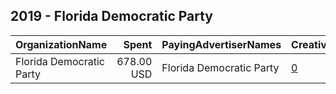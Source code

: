 ## 2019 - Florida Democratic Party 
|OrganizationName|Spent|PayingAdvertiserNames|CreativeUrls|Impressions|Genders|AgeBrackets|CountryCodes|BillingAddresses|CandidateBallotInformation|
|:---|---:|:---|:---|---:|:---|:---|:---|:---|:---|
|Florida Democratic Party|678.00 USD|Florida Democratic Party|[0](https://www.snap.com/political-ads/asset/0695467fc3290598b5cb7492fa469ec14bb944ca9db3e6d1b727b9b515b51939?mediaType=mp4)|269,246||20-21|united states|US||
